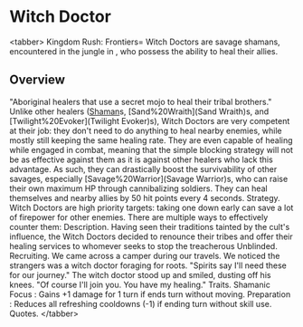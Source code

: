 # Witch Doctor

&lt;tabber&gt;
Kingdom Rush: Frontiers=
Witch Doctors are savage shamans, encountered in the jungle in , who possess the ability to heal their allies.
## Overview

"Aboriginal healers that use a secret mojo to heal their tribal brothers."
Unlike other healers ([Shaman](Shaman)s, [Sand%20Wraith](Sand Wraith)s, and [Twilight%20Evoker](Twilight Evoker)s), Witch Doctors are very competent at their job: they don't need to do anything to heal nearby enemies, while mostly still keeping the same healing rate. They are even capable of healing while engaged in combat, meaning that the simple blocking strategy will not be as effective against them as it is against other healers who lack this advantage. As such, they can drastically boost the survivability of other savages, especially [Savage%20Warrior](Savage Warrior)s, who can raise their own maximum HP through cannibalizing soldiers.
They can heal themselves and nearby allies by 50 hit points every 4 seconds.
Strategy.
Witch Doctors are high priority targets: taking one down early can save a lot of firepower for other enemies. There are multiple ways to effectively counter them:
Description.
Having seen their traditions tainted by the cult's influence, the Witch Doctors decided to renounce their tribes and offer their healing services to whomever seeks to stop the treacherous Unblinded.
Recruiting.
We came across a camper during our travels.
We noticed the strangers was a witch doctor foraging for roots.
"Spirits say I'll need these for our journey."
The witch doctor stood up and smiled, dusting off his knees.
"Of course I'll join you. You have my healing."
Traits.
 Shamanic Focus : Gains +1 damage for 1 turn if ends turn without moving. 
 Preparation : Reduces all refreshing cooldowns (-1) if ending turn without skill use. 
Quotes.
&lt;/tabber&gt;